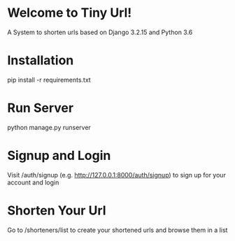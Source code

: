 # Welcome to Tiny Url!

A System to shorten urls based on Django 3.2.15 and Python 3.6


# Installation
pip install -r requirements.txt


# Run Server
python manage.py runserver

# Signup and Login
Visit <yourdomain>/auth/signup (e.g. http://127.0.0.1:8000/auth/signup) to sign up for your account and login

# Shorten Your Url
Go to /shorteners/list to create your shortened urls and browse them in a list



